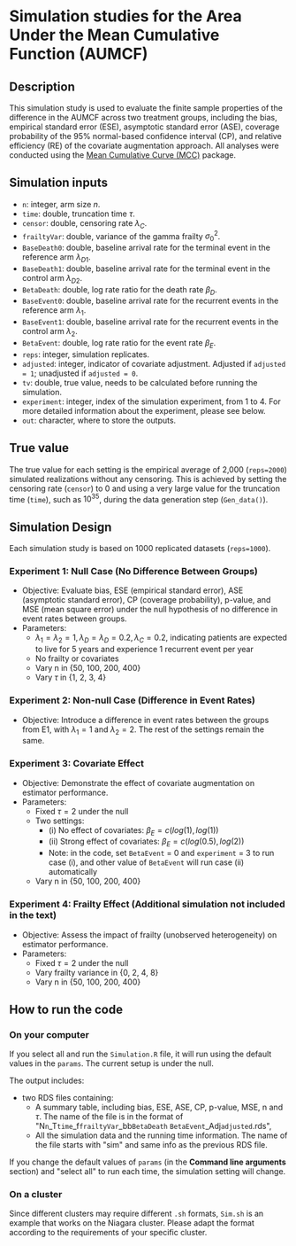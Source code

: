 # Simulation studies for the Area Under the Mean Cumulative Function (AUMCF)

## Description
This simulation study is used to evaluate the finite sample properties of the difference in the AUMCF across two treatment groups, including the bias, empirical standard error (ESE), asymptotic standard error (ASE), coverage probability of the 95% normal-based confidence interval (CP), and relative efficiency (RE) of the covariate augmentation approach. All analyses were conducted using the [Mean Cumulative Curve (MCC)](https://github.com/zrmacc/MCC.git) package.

## Simulation inputs
- `n`: integer, arm size $n$.
- `time`: double, truncation time $\tau$.
- `censor`: double, censoring rate $\lambda_C$.
- `frailtyVar`: double, variance of the gamma frailty $\sigma_0^2$.
- `BaseDeath0`: double, baseline arrival rate for the terminal event in the reference arm $\lambda_{D1}$.
- `BaseDeath1`: double, baseline arrival rate for the terminal event in the control arm $\lambda_{D2}$.
- `BetaDeath`: double, log rate ratio for the death rate $\beta_D$.
- `BaseEvent0`: double, baseline arrival rate for the recurrent events in the reference arm $\lambda_1$.
- `BaseEvent1`: double, baseline arrival rate for the recurrent events in the control arm $\lambda_2$.
- `BetaEvent`: double, log rate ratio for the event rate $\beta_E$.
- `reps`: integer, simulation replicates.
- `adjusted`: integer, indicator of covariate adjustment. Adjusted if `adjusted = 1`; unadjusted if `adjusted = 0`.
- `tv`: double, true value, needs to be calculated before running the simulation.
- `experiment`: integer, index of the simulation experiment, from 1 to 4. For more detailed information about the experiment, please see below.
- `out`: character, where to store the outputs.


## True value
The true value for each setting is the empirical average of 2,000 (`reps=2000`) simulated realizations without any censoring. This is achieved by setting the censoring rate (`censor`) to 0 and using a very large value for the truncation time (`time`), such as $10^{35}$, during the data generation step (`Gen_data()`).

 
## Simulation Design
Each simulation study is based on 1000 replicated datasets (`reps=1000`).

### Experiment 1: Null Case (No Difference Between Groups)
- Objective: Evaluate bias, ESE (empirical standard error), ASE (asymptotic standard error), CP (coverage probability), p-value, and MSE (mean square error) under the null hypothesis of no difference in event rates between groups.
- Parameters:
  - $\lambda_1 = \lambda_2 =1, \lambda_D = \lambda_D = 0.2, \lambda_C = 0.2$, indicating patients are expected to live for 5 years and experience 1 recurrent event per year
  - No frailty or covariates
  - Vary n in {50, 100, 200, 400}
  - Vary $\tau$ in {1, 2, 3, 4}

### Experiment 2: Non-null Case (Difference in Event Rates)
- Objective: Introduce a difference in event rates between the groups from E1, with $\lambda_1=1$ and $\lambda_2=2$.  The rest of the settings remain the same.

### Experiment 3: Covariate Effect
- Objective: Demonstrate the effect of covariate augmentation on estimator performance.
- Parameters:
  - Fixed $\tau = 2$ under the null
  - Two settings:
    - (i) No effect of covariates: $\beta_E=c(log(1), log(1))$ 
    - (ii) Strong effect of covariates: $\beta_E=c(log(0.5), log(2))$  
    - Note: in the code, set `BetaEvent` = 0 and `experiment` = 3 to run case (i), and other value of  `BetaEvent` will run case (ii) automatically
  - Vary n in {50, 100, 200, 400}
  
### Experiment 4: Frailty Effect (Additional simulation not included in the text)
- Objective: Assess the impact of frailty (unobserved heterogeneity) on estimator performance. 
- Parameters:
  - Fixed $\tau = 2$ under the null
  - Vary frailty variance in {0, 2, 4, 8}
  - Vary n in {50, 100, 200, 400}

## How to run the code

### On your computer
If you select all and run the `Simulation.R` file, it will run using the default values in the `params`.  The current setup is under the null. 

The output includes:

- two RDS files containing:
  - A summary table, including bias, ESE, ASE, CP, p-value, MSE, n and $\tau$. The name of the file is in the format of "N`n`_T`time`_f`frailtyVar`_bb`BetaDeath` `BetaEvent`_Adj`adjusted`.rds", 
  - All the simulation data and the running time information. The name of the file starts with "sim" and same info as the previous RDS file. 

If you change the default values of `params` (in the **Command line arguments** section) and "select all" to run each time, the simulation setting will change.

### On a cluster
Since different clusters may require different `.sh` formats, `Sim.sh` is an example that works on the Niagara cluster. Please adapt the format according to the requirements of your specific cluster.

  
  
